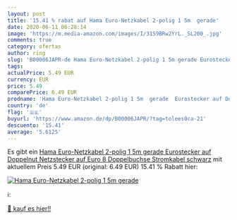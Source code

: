 ```yaml
---
layout: post
title: '15.41 % rabat auf Hama Euro-Netzkabel 2-polig 1 5m  gerade'
date: 2020-06-11 06:28:14
image: 'https://m.media-amazon.com/images/I/3159BRw2YrL._SL200_.jpg'
comments: true
category: ofertas
author: ring
slug: 'B00006JAPR-de Hama Euro-Netzkabel 2-polig 1 5m gerade Eurostecker auf...'
tags: 
actualPrice: 5.49 EUR
currency: EUR
price: 5.49
comparePrice: 6.49 EUR
prodname: 'Hama Euro-Netzkabel 2-polig 1 5m  gerade  Eurostecker auf Doppelnut  Netzstecker auf Euro 8 Doppelbuchse  Stromkabel schwarz'
country: 'de'
flag: '🇩🇪'
buyurl: 'https://www.amazon.de/dp/B00006JAPR/?tag=tolees0ca-21'
descuento: '15.41'
average: '5.6125'
---
```


Es gibt ein [Hama Euro-Netzkabel 2-polig 1 5m  gerade  Eurostecker auf Doppelnut  Netzstecker auf Euro 8 Doppelbuchse  Stromkabel schwarz](https://www.amazon.de/dp/B00006JAPR/?tag=tolees0ca-21) mit aktuellem Preis 5.49 EUR (original: 6.49 EUR) 15.41 % Rabatt hier:

[![Hama Euro-Netzkabel 2-polig 1 5m  gerade](https://m.media-amazon.com/images/I/3159BRw2YrL._SL200_.jpg)](https://www.amazon.de/dp/B00006JAPR/?tag=tolees0ca-21)

ℹ️:


[🛒 kauf es hier!!](https://www.amazon.de/dp/B00006JAPR/?tag=tolees0ca-21)
